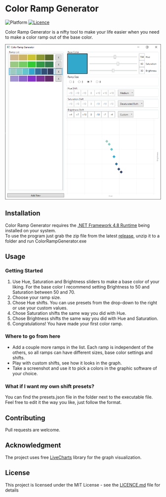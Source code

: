 ﻿# Color Ramp Generator
![Platform](https://img.shields.io/badge/platform-win--32%20%7C%20win--64-lightgrey) [![Licence](https://img.shields.io/badge/licence-MIT-brightgreen)](/LICENCE.md)

Color Ramp Generator is a nifty tool to make your life easier when you need to make a color ramp out of the base color.

![Screenshot](/screenshot.png?raw=true)

## Installation
Color Ramp Generator requires the [.NET Framework 4.8 Runtime](https://dotnet.microsoft.com/download/dotnet-framework/net48) being installed on your system.  
To use the program just grab the zip file from the latest [release](https://github.com/Exerionius/ColorRampGenerator/releases), unzip it to a folder and run ColorRampGenerator.exe

## Usage

### Getting Started
1. Use Hue, Saturation and Brightness sliders to make a base color of your liking. For the base color I recommend setting Brightness to 50 and Saturation between 50 and 70.
2. Choose your ramp size.
3. Chose Hue shifts. You can use presets from the drop-down to the right or use your custom values.
4. Chose Saturation shifts the same way you did with Hue.
5. Chose Brightness shifts the same way you did with Hue and Saturation.
6. Congratulations! You have made your first color ramp.

### Where to go from here
* Add a couple more ramps in the list. Each ramp is independent of the others, so all ramps can have different sizes, base color settings and shifts.
* Play with custom shifts, see how it looks in the graph.
* Take a screenshot and use it to pick a colors in the graphic software of your choice.

### What if I want my own shift presets?
You can find the presets.json file in the folder next to the executable file. Feel free to edit it the way you like, just follow the format.

## Contributing
Pull requests are welcome.

## Acknowledgment
The project uses free [LiveCharts](https://github.com/Live-Charts/Live-Charts/) library for the graph visualization.

## License
This project is licensed under the MIT License - see the [LICENCE.md](/LICENCE.md) file for details